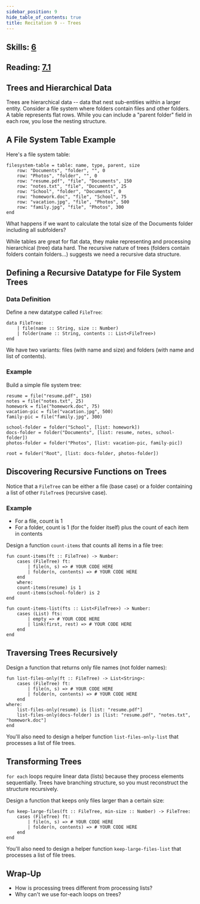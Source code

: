 ```yaml
---
sidebar_position: 9
hide_table_of_contents: true
title: Recitation 9 -- Trees
---
```


## Skills: [6](/skills/#(6))

## Reading: [7.1](https://dcic-world.org/2024-09-03/trees.html)

## Trees and Hierarchical Data

Trees are hierarchical data -- data that nest sub-entities within a larger entity. Consider a file system where folders contain files and other folders. A table represents flat rows. While you can include a "parent folder" field in each row, you lose the nesting structure.

## A File System Table Example

Here's a file system table:

```pyret
filesystem-table = table: name, type, parent, size
    row: "Documents", "folder", "", 0
    row: "Photos", "folder", "", 0
    row: "resume.pdf", "file", "Documents", 150
    row: "notes.txt", "file", "Documents", 25
    row: "School", "folder", "Documents", 0
    row: "homework.doc", "file", "School", 75
    row: "vacation.jpg", "file", "Photos", 500
    row: "family.jpg", "file", "Photos", 300
end
```

What happens if we want to calculate the total size of the Documents folder including all subfolders?

While tables are great for flat data, they make representing and processing hierarchical (tree) data hard. The recursive nature of trees (folders contain folders contain folders...) suggests we need a recursive data structure.

## Defining a Recursive Datatype for File System Trees

### Data Definition

Define a new datatype called `FileTree`:

```pyret
data FileTree:
    | file(name :: String, size :: Number)
    | folder(name :: String, contents :: List<FileTree>)
end
```

We have two variants: files (with name and size) and folders (with name and list of contents).

### Example

Build a simple file system tree:

```pyret
resume = file("resume.pdf", 150)
notes = file("notes.txt", 25)
homework = file("homework.doc", 75)
vacation-pic = file("vacation.jpg", 500)
family-pic = file("family.jpg", 300)

school-folder = folder("School", [list: homework])
docs-folder = folder("Documents", [list: resume, notes, school-folder])
photos-folder = folder("Photos", [list: vacation-pic, family-pic])

root = folder("Root", [list: docs-folder, photos-folder])
```

## Discovering Recursive Functions on Trees

Notice that a `FileTree` can be either a file (base case) or a folder containing a list of other `FileTree`s (recursive case).

### Example

- For a file, count is 1
- For a folder, count is 1 (for the folder itself) plus the count of each item in contents

Design a function `count-items` that counts all items in a file tree:

```pyret
fun count-items(ft :: FileTree) -> Number:
    cases (FileTree) ft:
        | file(n, s) => # YOUR CODE HERE
        | folder(n, contents) => # YOUR CODE HERE
    end
    where:
    count-items(resume) is 1
    count-items(school-folder) is 2
end

fun count-items-list(fts :: List<FileTree>) -> Number:
    cases (List) fts:
        | empty => # YOUR CODE HERE
        | link(first, rest) => # YOUR CODE HERE
    end
end
```


## Traversing Trees Recursively

Design a function that returns only file names (not folder names):

```pyret
fun list-files-only(ft :: FileTree) -> List<String>:
    cases (FileTree) ft:
        | file(n, s) => # YOUR CODE HERE
        | folder(n, contents) => # YOUR CODE HERE
    end
where:
    list-files-only(resume) is [list: "resume.pdf"]
    list-files-only(docs-folder) is [list: "resume.pdf", "notes.txt", "homework.doc"]
end
```

You'll also need to design a helper function `list-files-only-list` that processes a list of file trees.

## Transforming Trees

`for each` loops require linear data (lists) because they process elements sequentially. Trees have branching structure, so you must reconstruct the structure recursively.

Design a function that keeps only files larger than a certain size:

```pyret
fun keep-large-files(ft :: FileTree, min-size :: Number) -> FileTree:
    cases (FileTree) ft:
        | file(n, s) => # YOUR CODE HERE
        | folder(n, contents) => # YOUR CODE HERE
    end
end
```

You'll also need to design a helper function `keep-large-files-list` that processes a list of file trees.

## Wrap-Up

- How is processing trees different from processing lists?
- Why can't we use for-each loops on trees?